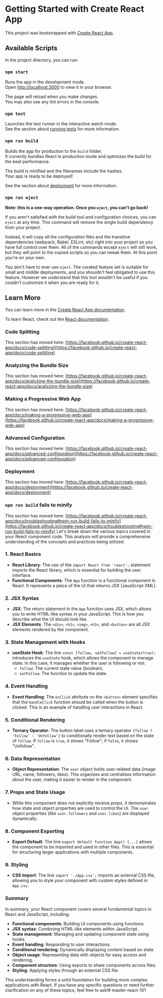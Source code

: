 # Getting Started with Create React App

This project was bootstrapped with [Create React App](https://github.com/facebook/create-react-app).

## Available Scripts

In the project directory, you can run:

### `npm start`

Runs the app in the development mode.\
Open [http://localhost:3000](http://localhost:3000) to view it in your browser.

The page will reload when you make changes.\
You may also see any lint errors in the console.

### `npm test`

Launches the test runner in the interactive watch mode.\
See the section about [running tests](https://facebook.github.io/create-react-app/docs/running-tests) for more information.

### `npm run build`

Builds the app for production to the `build` folder.\
It correctly bundles React in production mode and optimizes the build for the best performance.

The build is minified and the filenames include the hashes.\
Your app is ready to be deployed!

See the section about [deployment](https://facebook.github.io/create-react-app/docs/deployment) for more information.

### `npm run eject`

**Note: this is a one-way operation. Once you `eject`, you can't go back!**

If you aren't satisfied with the build tool and configuration choices, you can `eject` at any time. This command will remove the single build dependency from your project.

Instead, it will copy all the configuration files and the transitive dependencies (webpack, Babel, ESLint, etc) right into your project so you have full control over them. All of the commands except `eject` will still work, but they will point to the copied scripts so you can tweak them. At this point you're on your own.

You don't have to ever use `eject`. The curated feature set is suitable for small and middle deployments, and you shouldn't feel obligated to use this feature. However we understand that this tool wouldn't be useful if you couldn't customize it when you are ready for it.

## Learn More

You can learn more in the [Create React App documentation](https://facebook.github.io/create-react-app/docs/getting-started).

To learn React, check out the [React documentation](https://reactjs.org/).

### Code Splitting

This section has moved here: [https://facebook.github.io/create-react-app/docs/code-splitting](https://facebook.github.io/create-react-app/docs/code-splitting)

### Analyzing the Bundle Size

This section has moved here: [https://facebook.github.io/create-react-app/docs/analyzing-the-bundle-size](https://facebook.github.io/create-react-app/docs/analyzing-the-bundle-size)

### Making a Progressive Web App

This section has moved here: [https://facebook.github.io/create-react-app/docs/making-a-progressive-web-app](https://facebook.github.io/create-react-app/docs/making-a-progressive-web-app)

### Advanced Configuration

This section has moved here: [https://facebook.github.io/create-react-app/docs/advanced-configuration](https://facebook.github.io/create-react-app/docs/advanced-configuration)

### Deployment

This section has moved here: [https://facebook.github.io/create-react-app/docs/deployment](https://facebook.github.io/create-react-app/docs/deployment)

### `npm run build` fails to minify

This section has moved here: [https://facebook.github.io/create-react-app/docs/troubleshooting#npm-run-build-fails-to-minify](https://facebook.github.io/create-react-app/docs/troubleshooting#npm-run-build-fails-to-minify)
Let's break down the various topics covered in your React component code. This analysis will provide a comprehensive understanding of the concepts and practices being utilized.

### 1. **React Basics**
   - **React Library**: The use of the `import React from 'react';` statement imports the React library, which is essential for building the user interface.
   - **Functional Components**: The `App` function is a functional component in React. It represents a piece of the UI that returns JSX (JavaScript XML).

### 2. **JSX Syntax**
   - **JSX**: The return statement in the `App` function uses JSX, which allows you to write HTML-like syntax in your JavaScript. This is how you describe what the UI should look like.
   - **JSX Elements**: The `<div>`, `<h1>`, `<img>`, `<h3>`, and `<button>` are all JSX elements rendered by the component.

### 3. **State Management with Hooks**
   - **useState Hook**: The line `const [follow, setFollow] = useState(true);` introduces the `useState` hook, which allows the component to manage state. In this case, it manages whether the user is following or not:
     - `follow`: The current state value (boolean).
     - `setFollow`: The function to update the state.

### 4. **Event Handling**
   - **Event Handling**: The `onClick` attribute on the `<button>` element specifies that the `handleClick` function should be called when the button is clicked. This is an example of handling user interactions in React.

### 5. **Conditional Rendering**
   - **Ternary Operator**: The button label uses a ternary operator `{follow ? 'Follow' : 'Unfollow'}` to conditionally render text based on the state of `follow`. If `follow` is `true`, it shows "Follow"; if `false`, it shows "Unfollow".

### 6. **Data Representation**
   - **Object Representation**: The `user` object holds user-related data (image URL, name, followers, likes). This organizes and centralizes information about the user, making it easier to render in the component.

### 7. **Props and State Usage**
   - While this component does not explicitly receive props, it demonstrates how state and object properties are used to control the UI. The `user` object properties (like `user.followers` and `user.likes`) are displayed dynamically.

### 8. **Component Exporting**
   - **Export Default**: The line `export default function App() {...}` allows the component to be imported and used in other files. This is essential for structuring larger applications with multiple components.

### 9. **Styling**
   - **CSS Import**: The line `import './App.css';` imports an external CSS file, allowing you to style your component with custom styles defined in `App.css`.

### Summary
In summary, your React component covers several fundamental topics in React and JavaScript, including:

- **Functional components**: Building UI components using functions.
- **JSX syntax**: Combining HTML-like elements within JavaScript.
- **State management**: Managing and updating component state using hooks.
- **Event handling**: Responding to user interactions.
- **Conditional rendering**: Dynamically displaying content based on state.
- **Object usage**: Representing data with objects for easy access and rendering.
- **Component structure**: Using exports to share components across files.
- **Styling**: Applying styles through an external CSS file.

This understanding forms a solid foundation for building more complex applications with React. If you have any specific questions or need further clarification on any of these topics, feel free to ask!# master-react-101

